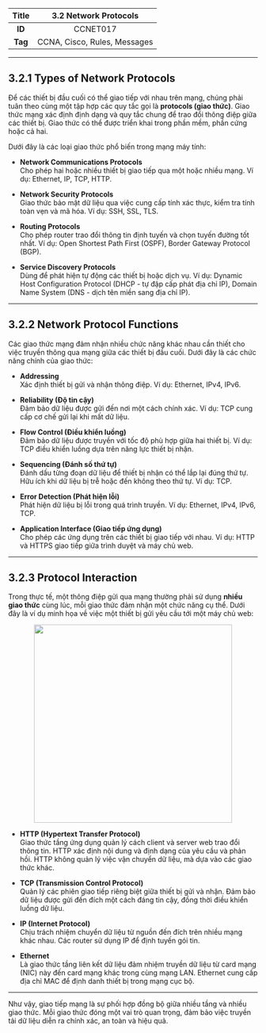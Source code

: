 | **Title** | 3.2 Network Protocols |
|:---------:|:---------------------------:|
| **ID**    | CCNET017                    |
| **Tag**   | CCNA, Cisco, Rules, Messages |

---

## 3.2.1 Types of Network Protocols

Để các thiết bị đầu cuối có thể giao tiếp với nhau trên mạng, chúng phải tuân theo cùng một tập hợp các quy tắc gọi là **protocols (giao thức)**. Giao thức mạng xác định định dạng và quy tắc chung để trao đổi thông điệp giữa các thiết bị. Giao thức có thể được triển khai trong phần mềm, phần cứng hoặc cả hai.

Dưới đây là các loại giao thức phổ biến trong mạng máy tính:

- **Network Communications Protocols**  
  Cho phép hai hoặc nhiều thiết bị giao tiếp qua một hoặc nhiều mạng. Ví dụ: Ethernet, IP, TCP, HTTP.

- **Network Security Protocols**  
  Giao thức bảo mật dữ liệu qua việc cung cấp tính xác thực, kiểm tra tính toàn vẹn và mã hóa. Ví dụ: SSH, SSL, TLS.

- **Routing Protocols**  
  Cho phép router trao đổi thông tin định tuyến và chọn tuyến đường tốt nhất. Ví dụ: Open Shortest Path First (OSPF), Border Gateway Protocol (BGP).

- **Service Discovery Protocols**  
  Dùng để phát hiện tự động các thiết bị hoặc dịch vụ. Ví dụ: Dynamic Host Configuration Protocol (DHCP - tự đập cấp phát địa chỉ IP), Domain Name System (DNS - dịch tên miền sang địa chỉ IP).

---

## 3.2.2 Network Protocol Functions

Các giao thức mạng đảm nhận nhiều chức năng khác nhau cần thiết cho việc truyền thông qua mạng giữa các thiết bị đầu cuối. Dưới đây là các chức năng chính của giao thức:

- **Addressing**  
  Xác định thiết bị gửi và nhận thông điệp. Ví dụ: Ethernet, IPv4, IPv6.

- **Reliability (Độ tin cậy)**  
  Đảm bảo dữ liệu được gửi đến nơi một cách chính xác. Ví dụ: TCP cung cấp cơ chế gửi lại khi mất dữ liệu.

- **Flow Control (Điều khiển luồng)**  
  Đảm bảo dữ liệu được truyền với tốc độ phù hợp giữa hai thiết bị. Ví dụ: TCP điều khiển luồng dựa trên năng lực thiết bị nhận.

- **Sequencing (Đánh số thứ tự)**  
  Đánh dấu từng đoạn dữ liệu để thiết bị nhận có thể lắp lại đúng thứ tự. Hữu ích khi dữ liệu bị trễ hoặc đến không theo thứ tự. Ví dụ: TCP.

- **Error Detection (Phát hiện lỗi)**  
  Phát hiện dữ liệu bị lỗi trong quá trình truyền. Ví dụ: Ethernet, IPv4, IPv6, TCP.

- **Application Interface (Giao tiếp ứng dụng)**  
  Cho phép các ứng dụng trên các thiết bị giao tiếp với nhau. Ví dụ: HTTP và HTTPS giao tiếp giữa trình duyệt và máy chủ web.

---

## 3.2.3 Protocol Interaction

Trong thực tế, một thông điệp gửi qua mạng thường phải sử dụng **nhiều giao thức** cùng lúc, mỗi giao thức đảm nhận một chức năng cụ thể. Dưới đây là ví dụ minh họa về việc một thiết bị gửi yêu cầu tới một máy chủ web:
<p align="center">
  <img src="../../images/kì 1/module 3/3.2.3.jpg" width="400"/>
</p>

- **HTTP (Hypertext Transfer Protocol)**  
  Giao thức tầng ứng dụng quản lý cách client và server web trao đổi thông tin. HTTP xác định nội dung và định dạng của yêu cầu và phản hồi. HTTP không quản lý việc vận chuyển dữ liệu, mà dựa vào các giao thức khác.

- **TCP (Transmission Control Protocol)**  
  Quản lý các phiên giao tiếp riêng biệt giữa thiết bị gửi và nhận. Đảm bảo dữ liệu được gửi đến đích một cách đáng tin cậy, đồng thời điều khiển luồng dữ liệu.

- **IP (Internet Protocol)**  
  Chịu trách nhiệm chuyển dữ liệu từ nguồn đến đích trên nhiều mạng khác nhau. Các router sử dụng IP để định tuyến gói tin.

- **Ethernet**  
  Là giao thức tầng liên kết dữ liệu đảm nhiệm truyền dữ liệu từ card mạng (NIC) này đến card mạng khác trong cùng mạng LAN. Ethernet cung cấp địa chỉ MAC để định danh thiết bị trong mạng cục bộ.

---

Như vậy, giao tiếp mạng là sự phối hợp đồng bộ giữa nhiều tầng và nhiều giao thức. Mỗi giao thức đóng một vai trò quan trọng, đảm bảo việc truyền tải dữ liệu diễn ra chính xác, an toàn và hiệu quả.
